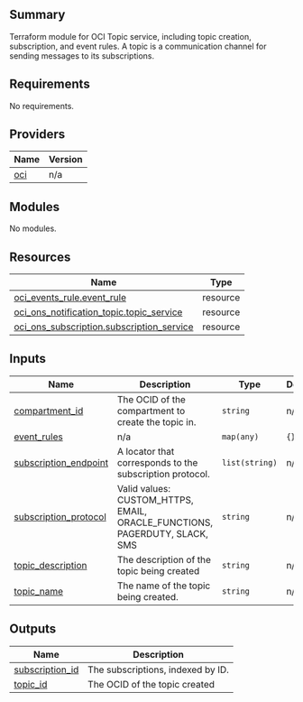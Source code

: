 ## Summary
Terraform module for OCI Topic service, including topic creation, subscription, and event rules.
A topic is a communication channel for sending messages to its subscriptions.

<!-- BEGIN_TF_DOCS -->
## Requirements

No requirements.

## Providers

| Name | Version |
|------|---------|
| <a name="provider_oci"></a> [oci](#provider\_oci) | n/a |

## Modules

No modules.

## Resources

| Name | Type |
|------|------|
| [oci_events_rule.event_rule](https://registry.terraform.io/providers/oracle/oci/latest/docs/resources/events_rule) | resource |
| [oci_ons_notification_topic.topic_service](https://registry.terraform.io/providers/oracle/oci/latest/docs/resources/ons_notification_topic) | resource |
| [oci_ons_subscription.subscription_service](https://registry.terraform.io/providers/oracle/oci/latest/docs/resources/ons_subscription) | resource |

## Inputs

| Name | Description | Type | Default | Required |
|------|-------------|------|---------|:--------:|
| <a name="input_compartment_id"></a> [compartment\_id](#input\_compartment\_id) | The OCID of the compartment to create the topic in. | `string` | n/a | yes |
| <a name="input_event_rules"></a> [event\_rules](#input\_event\_rules) | n/a | `map(any)` | `{}` | no |
| <a name="input_subscription_endpoint"></a> [subscription\_endpoint](#input\_subscription\_endpoint) | A locator that corresponds to the subscription protocol. | `list(string)` | n/a | yes |
| <a name="input_subscription_protocol"></a> [subscription\_protocol](#input\_subscription\_protocol) | Valid values: CUSTOM\_HTTPS, EMAIL, ORACLE\_FUNCTIONS, PAGERDUTY, SLACK, SMS | `string` | n/a | yes |
| <a name="input_topic_description"></a> [topic\_description](#input\_topic\_description) | The description of the topic being created | `string` | n/a | yes |
| <a name="input_topic_name"></a> [topic\_name](#input\_topic\_name) | The name of the topic being created. | `string` | n/a | yes |

## Outputs

| Name | Description |
|------|-------------|
| <a name="output_subscription_id"></a> [subscription\_id](#output\_subscription\_id) | The subscriptions, indexed by ID. |
| <a name="output_topic_id"></a> [topic\_id](#output\_topic\_id) | The OCID of the topic created |
<!-- END_TF_DOCS -->    